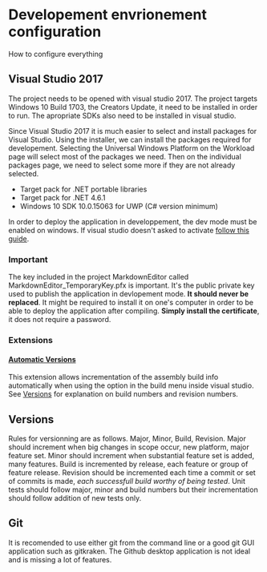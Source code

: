 # Developement envrionement configuration
How to configure everything

## Visual Studio 2017
The project needs to be opened with visual studio 2017. The project targets Windows 10 Build 1703, the Creators Update, it need to be installed in order to run. The apropriate SDKs also need to be installed in visual studio.

Since Visual Studio 2017 it is much easier to select and install packages for Visual Studio. Using the installer, we can install the packages required for developement. Selecting the Universal Windows Platform on the Workload page will select most of the packages we need. Then on the individual packages page, we need to select some more if they are not already selected.

* Target pack for .NET portable libraries
* Target pack for .NET 4.6.1
* Windows 10 SDK 10.0.15063 for UWP (C# version minimum)

In order to deploy the application in developpement, the dev mode must be enabled on windows. If visual studio doesn't asked to activate [follow this guide](https://docs.microsoft.com/en-us/windows/uwp/get-started/enable-your-device-for-development).

### Important
The key included in the project MarkdownEditor called MarkdownEditor_TemporaryKey.pfx is important. It's the public private key used to publish the application in devlopement mode. **It should never be replaced**. It might be required to install it on one's computer in order to be able to deploy the application after compiling. **Simply install the certificate**, it does not require a password.

### Extensions

#### [Automatic Versions](https://marketplace.visualstudio.com/items?itemName=PrecisionInfinity.AutomaticVersions)
This extension allows incrementation of the assembly build info automatically when using the option in the build menu inside visual studio. See [Versions](#versions) for explanation on build numbers and revision numbers.

## Versions
Rules for versionning are as follows. Major, Minor, Build, Revision. Major should increment when big changes in scope occur, new platform, major feature set. Minor should increment when substantial feature set is added, many features. Build is incremented by release, each feature or group of feature release. Revision should be incremented each time a commit or set of commits is made, *each successfull build worthy of being tested*. Unit tests should follow major, minor and build numbers but their incrementation should follow addition of new tests only.

## Git
It is recomended to use either git from the command line or a good git GUI application such as gitkraken. The Github desktop application is not ideal and is missing a lot of features.